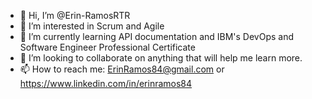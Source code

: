 - 👋 Hi, I’m @Erin-RamosRTR
- 👀 I’m interested in Scrum and Agile
- 🌱 I’m currently learning API documentation and IBM's DevOps and Software Engineer Professional Certificate
- 💞️ I’m looking to collaborate on anything that will help me learn more.
- 📫 How to reach me: ErinRamos84@gmail.com or https://www.linkedin.com/in/erinramos84

<!---
Erin-RamosRTR/Erin-RamosRTR is a ✨ special ✨ repository because its `README.md` (this file) appears on your GitHub profile.
You can click the Preview link to take a look at your changes.
--->
